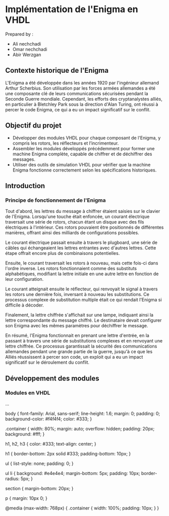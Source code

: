 <!DOCTYPE html>
<html lang="fr">
<head>
    <meta charset="UTF-8">
    <meta name="viewport" content="width=device-width, initial-scale=1.0">
    <title>Implémentation de l'Enigma en VHDL</title>
    <link rel="stylesheet" href="styles.css">
</head>
<body>
    <div class="container">
        <h1>Implémentation de l'Enigma en VHDL</h1>
        <p>Prepared by :</p>
        <ul>
            <li>Ali nechchadi</li>
            <li>Omar nechchadi</li>
            <li>Abir Werzgan</li>
        </ul>
        <section>
            <h2>Contexte historique de l'Enigma</h2>
            <p>L'Enigma a été développée dans les années 1920 par l'ingénieur allemand Arthur Scherbius. Son utilisation par les forces armées allemandes a été une composante clé de leurs communications sécurisées pendant la Seconde Guerre mondiale. Cependant, les efforts des cryptanalystes alliés, en particulier à Bletchley Park sous la direction d'Alan Turing, ont réussi à percer le code Enigma, ce qui a eu un impact significatif sur le conflit.</p>
        </section>
        <section>
            <h2>Objectif du projet</h2>
            <ul>
                <li>Développer des modules VHDL pour chaque composant de l'Enigma, y compris les rotors, les réflecteurs et l’incrimenteur.</li>
                <li>Assembler les modules développés précédemment pour former une machine Enigma complète, capable de chiffrer et de déchiffrer des messages.</li>
                <li>Utiliser des outils de simulation VHDL pour vérifier que la machine Enigma fonctionne correctement selon les spécifications historiques.</li>
            </ul>
        </section>
        <section>
            <h2>Introduction</h2>
            <h3>Principe de fonctionnement de l'Enigma</h3>
            <p>Tout d'abord, les lettres du message à chiffrer étaient saisies sur le clavier de l'Enigma. Lorsqu'une touche était enfoncée, un courant électrique traversait une série de rotors, chacun étant un disque avec des fils électriques à l'intérieur. Ces rotors pouvaient être positionnés de différentes manières, offrant ainsi des milliards de configurations possibles.</p>
            <p>Le courant électrique passait ensuite à travers le plugboard, une série de câbles qui échangeaient les lettres entrantes avec d'autres lettres. Cette étape offrait encore plus de combinaisons potentielles.</p>
            <p>Ensuite, le courant traversait les rotors à nouveau, mais cette fois-ci dans l'ordre inverse. Les rotors fonctionnaient comme des substituts alphabétiques, modifiant la lettre initiale en une autre lettre en fonction de leur configuration.</p>
            <p>Le courant atteignait ensuite le réflecteur, qui renvoyait le signal à travers les rotors une dernière fois, inversant à nouveau les substitutions. Ce processus complexe de substitution multiple était ce qui rendait l'Enigma si difficile à décoder.</p>
            <p>Finalement, la lettre chiffrée s'affichait sur une lampe, indiquant ainsi la lettre correspondante du message chiffré. Le destinataire devait configurer son Enigma avec les mêmes paramètres pour déchiffrer le message.</p>
            <p>En résumé, l'Enigma fonctionnait en prenant une lettre d'entrée, en la passant à travers une série de substitutions complexes et en renvoyant une lettre chiffrée. Ce processus garantissait la sécurité des communications allemandes pendant une grande partie de la guerre, jusqu'à ce que les Alliés réussissent à percer son code, un exploit qui a eu un impact significatif sur le déroulement du conflit.</p>
        </section>
        <section>
            <h2>Développement des modules</h2>
            <h3>Modules en VHDL</h3>
            <p>...</p> <!-- Continue with the rest of the content as needed -->
        </section>
    </div>
</body>
</html>
body {
    font-family: Arial, sans-serif;
    line-height: 1.6;
    margin: 0;
    padding: 0;
    background-color: #f4f4f4;
    color: #333;
}

.container {
    width: 80%;
    margin: auto;
    overflow: hidden;
    padding: 20px;
    background: #fff;
}

h1, h2, h3 {
    color: #333;
    text-align: center;
}

h1 {
    border-bottom: 2px solid #333;
    padding-bottom: 10px;
}

ul {
    list-style: none;
    padding: 0;
}

ul li {
    background: #e4e4e4;
    margin-bottom: 5px;
    padding: 10px;
    border-radius: 5px;
}

section {
    margin-bottom: 20px;
}

p {
    margin: 10px 0;
}

@media (max-width: 768px) {
    .container {
        width: 100%;
        padding: 10px;
    }
}
